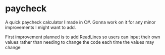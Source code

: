 # paycheck
A quick paycheck calculator I made in C#. Gonna work on it for any minor improvements I might want to add.

First improvement planned is to add ReadLines so users can input their own values rather than needing to change the code each time the values may change
